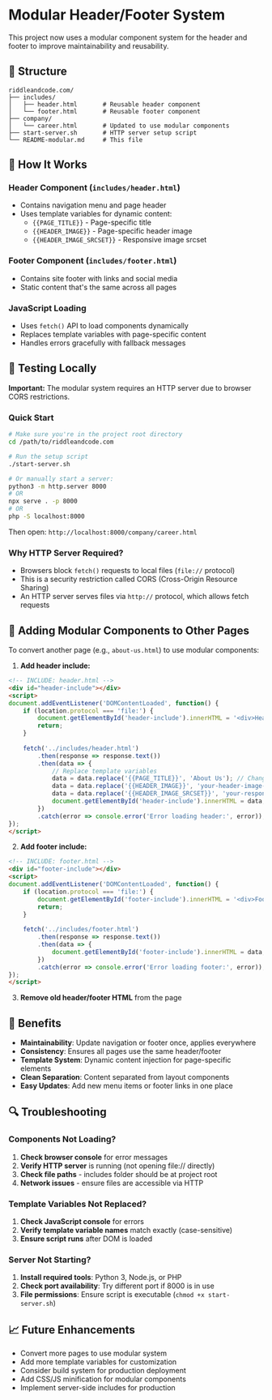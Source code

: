 # Modular Header/Footer System

This project now uses a modular component system for the header and footer to improve maintainability and reusability.

## 📁 Structure

```
riddleandcode.com/
├── includes/
│   ├── header.html       # Reusable header component
│   └── footer.html       # Reusable footer component
├── company/
│   └── career.html       # Updated to use modular components
├── start-server.sh       # HTTP server setup script
└── README-modular.md     # This file
```

## 🚀 How It Works

### Header Component (`includes/header.html`)
- Contains navigation menu and page header
- Uses template variables for dynamic content:
  - `{{PAGE_TITLE}}` - Page-specific title
  - `{{HEADER_IMAGE}}` - Page-specific header image
  - `{{HEADER_IMAGE_SRCSET}}` - Responsive image srcset

### Footer Component (`includes/footer.html`)
- Contains site footer with links and social media
- Static content that's the same across all pages

### JavaScript Loading
- Uses `fetch()` API to load components dynamically
- Replaces template variables with page-specific content
- Handles errors gracefully with fallback messages

## 🔧 Testing Locally

**Important:** The modular system requires an HTTP server due to browser CORS restrictions.

### Quick Start
```bash
# Make sure you're in the project root directory
cd /path/to/riddleandcode.com

# Run the setup script
./start-server.sh

# Or manually start a server:
python3 -m http.server 8000
# OR
npx serve . -p 8000
# OR  
php -S localhost:8000
```

Then open: `http://localhost:8000/company/career.html`

### Why HTTP Server Required?
- Browsers block `fetch()` requests to local files (`file://` protocol)
- This is a security restriction called CORS (Cross-Origin Resource Sharing)
- An HTTP server serves files via `http://` protocol, which allows fetch requests

## 📝 Adding Modular Components to Other Pages

To convert another page (e.g., `about-us.html`) to use modular components:

1. **Add header include:**
```html
<!-- INCLUDE: header.html -->
<div id="header-include"></div>
<script>
document.addEventListener('DOMContentLoaded', function() {
    if (location.protocol === 'file:') {
        document.getElementById('header-include').innerHTML = '<div>Header requires HTTP server</div>';
        return;
    }
    
    fetch('../includes/header.html')
        .then(response => response.text())
        .then(data => {
            // Replace template variables
            data = data.replace('{{PAGE_TITLE}}', 'About Us'); // Change this
            data = data.replace('{{HEADER_IMAGE}}', 'your-header-image-url');
            data = data.replace('{{HEADER_IMAGE_SRCSET}}', 'your-responsive-srcset');
            document.getElementById('header-include').innerHTML = data;
        })
        .catch(error => console.error('Error loading header:', error));
});
</script>
```

2. **Add footer include:**
```html
<!-- INCLUDE: footer.html -->
<div id="footer-include"></div>
<script>
document.addEventListener('DOMContentLoaded', function() {
    if (location.protocol === 'file:') {
        document.getElementById('footer-include').innerHTML = '<div>Footer requires HTTP server</div>';
        return;
    }
    
    fetch('../includes/footer.html')
        .then(response => response.text())
        .then(data => {
            document.getElementById('footer-include').innerHTML = data;
        })
        .catch(error => console.error('Error loading footer:', error));
});
</script>
```

3. **Remove old header/footer HTML** from the page

## 🎯 Benefits

- **Maintainability**: Update navigation or footer once, applies everywhere
- **Consistency**: Ensures all pages use the same header/footer
- **Template System**: Dynamic content injection for page-specific elements
- **Clean Separation**: Content separated from layout components
- **Easy Updates**: Add new menu items or footer links in one place

## 🔍 Troubleshooting

### Components Not Loading?
1. **Check browser console** for error messages
2. **Verify HTTP server** is running (not opening file:// directly)
3. **Check file paths** - includes folder should be at project root
4. **Network issues** - ensure files are accessible via HTTP

### Template Variables Not Replaced?
1. **Check JavaScript console** for errors
2. **Verify template variable names** match exactly (case-sensitive)
3. **Ensure script runs** after DOM is loaded

### Server Not Starting?
1. **Install required tools**: Python 3, Node.js, or PHP
2. **Check port availability**: Try different port if 8000 is in use
3. **File permissions**: Ensure script is executable (`chmod +x start-server.sh`)

## 📈 Future Enhancements

- Convert more pages to use modular system
- Add more template variables for customization
- Consider build system for production deployment
- Add CSS/JS minification for modular components
- Implement server-side includes for production